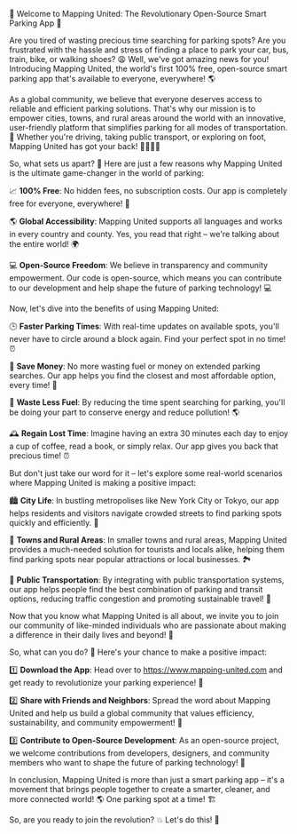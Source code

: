🌟 Welcome to Mapping United: The Revolutionary Open-Source Smart Parking App 🌟

Are you tired of wasting precious time searching for parking spots? Are you frustrated with the hassle and stress of finding a place to park your car, bus, train, bike, or walking shoes? 😩 Well, we've got amazing news for you! Introducing Mapping United, the world's first 100% free, open-source smart parking app that's available to everyone, everywhere! 🌎

As a global community, we believe that everyone deserves access to reliable and efficient parking solutions. That's why our mission is to empower cities, towns, and rural areas around the world with an innovative, user-friendly platform that simplifies parking for all modes of transportation. 💪 Whether you're driving, taking public transport, or exploring on foot, Mapping United has got your back! 🚗🚌🚂🛴️

So, what sets us apart? 🤔 Here are just a few reasons why Mapping United is the ultimate game-changer in the world of parking:

📈 **100% Free**: No hidden fees, no subscription costs. Our app is completely free for everyone, everywhere! 🤑

🌎 **Global Accessibility**: Mapping United supports all languages and works in every country and county. Yes, you read that right – we're talking about the entire world! 🌍

💻 **Open-Source Freedom**: We believe in transparency and community empowerment. Our code is open-source, which means you can contribute to our development and help shape the future of parking technology! 💻

Now, let's dive into the benefits of using Mapping United:

🕒 **Faster Parking Times**: With real-time updates on available spots, you'll never have to circle around a block again. Find your perfect spot in no time! ⏰

💸 **Save Money**: No more wasting fuel or money on extended parking searches. Our app helps you find the closest and most affordable option, every time! 💸

🌟 **Waste Less Fuel**: By reducing the time spent searching for parking, you'll be doing your part to conserve energy and reduce pollution! 🌎

🕰️ **Regain Lost Time**: Imagine having an extra 30 minutes each day to enjoy a cup of coffee, read a book, or simply relax. Our app gives you back that precious time! ⏰

But don't just take our word for it – let's explore some real-world scenarios where Mapping United is making a positive impact:

🏙️ **City Life**: In bustling metropolises like New York City or Tokyo, our app helps residents and visitors navigate crowded streets to find parking spots quickly and efficiently. 🗼️

🌳 **Towns and Rural Areas**: In smaller towns and rural areas, Mapping United provides a much-needed solution for tourists and locals alike, helping them find parking spots near popular attractions or local businesses. 🏞️

🚌 **Public Transportation**: By integrating with public transportation systems, our app helps people find the best combination of parking and transit options, reducing traffic congestion and promoting sustainable travel! 🚌

Now that you know what Mapping United is all about, we invite you to join our community of like-minded individuals who are passionate about making a difference in their daily lives and beyond! 🌟

So, what can you do? 🤔 Here's your chance to make a positive impact:

1️⃣ **Download the App**: Head over to https://www.mapping-united.com and get ready to revolutionize your parking experience! 📲

2️⃣ **Share with Friends and Neighbors**: Spread the word about Mapping United and help us build a global community that values efficiency, sustainability, and community empowerment! 💬

3️⃣ **Contribute to Open-Source Development**: As an open-source project, we welcome contributions from developers, designers, and community members who want to shape the future of parking technology! 🚀

In conclusion, Mapping United is more than just a smart parking app – it's a movement that brings people together to create a smarter, cleaner, and more connected world! 🌎️ One parking spot at a time! 🏗️

So, are you ready to join the revolution? 💥 Let's do this! 👊